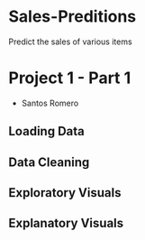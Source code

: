 # Sales-Preditions
Predict the sales of various items
# Project 1 - Part 1
- Santos Romero
## Loading Data
## Data Cleaning
## Exploratory Visuals
## Explanatory Visuals
